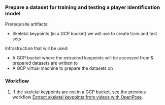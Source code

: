 ### Prepare a dataset for training and testing a player identification model

Prerequisite artifacts:
* Skeletal keypoints (in a GCP bucket) we will use to create train and test sets

Infrastructure that will be used:
* A GCP bucket where the extracted keypoints will be accessed from & prepared datasets are written to
* A GCP virtual machine to prepare the datasets on

### Workflow

1. If the skeletal keypoints are not in a GCP bucket, see the previous workflow [Extract skeletal keypoints from videos with OpenPose](../pose_extraction/README.md).